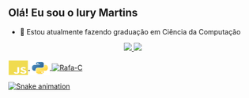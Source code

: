## Olá! Eu sou o Iury Martins 


- 🌱 Estou atualmente fazendo graduação em Ciência da Computação

<div align="center">
  <a href="https://github.com/Iurymartins46">
  <img height="180em" src="https://github-readme-stats.vercel.app/api?username=Iurymartins46&show_icons=true&theme=dracula&include_all_commits=true&count_private=true"/>
  <img height="140em" src="https://github-readme-stats.vercel.app/api/top-langs/?username=Iurymartins46&layout=compact&langs_count=7&theme=dracula"/>
</div>

  </div>
<div style="display: inline_block"><br>
  <img align="center" alt="Rafa-Js" height="30" width="40" src="https://raw.githubusercontent.com/devicons/devicon/master/icons/javascript/javascript-plain.svg">
  <img align="center" alt="Rafa-Python" height="30" width="40" src="https://raw.githubusercontent.com/devicons/devicon/master/icons/python/python-original.svg">
  <img align="center" alt="Rafa-C" height="30" width="40" src="https://cdn.jsdelivr.net/gh/devicons/devicon/icons/c/c-original.svg" />
</div>

![Snake animation](https://github.com/Iurymartins46/Iurymartins46/blob/output/github-contribution-grid-snake.svg)
 

